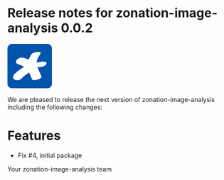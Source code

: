 # Release notes for zonation-image-analysis 0.0.2
![zonation-image-analysis](https://github.com/matthiaskoenig/zonation-image-analysis/raw/develop/docs/images/favicon/zonation-image-analysis-100x100-300dpi.png)

We are pleased to release the next version of zonation-image-analysis including the 
following changes:

# Features

- Fix #4, initial package

Your zonation-image-analysis team
